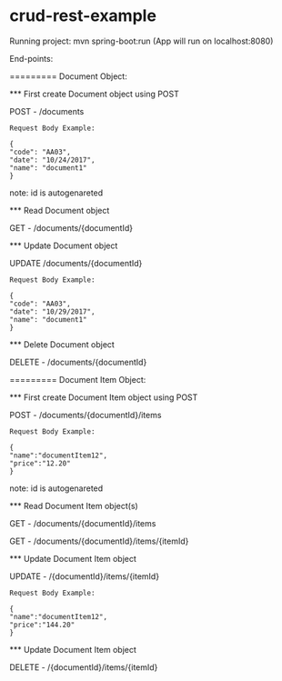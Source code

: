 # crud-rest-example

Running project: mvn spring-boot:run  (App will run on localhost:8080)

End-points:

========= Document Object:

*** First create Document object using POST

POST - /documents 

	Request Body Example: 
	
	{
	"code": "AA03",
	"date": "10/24/2017",
	"name": "document1"
	}
	
note: id is autogenareted
	
*** Read Document object

GET - /documents/{documentId}

*** Update Document object
	
UPDATE /documents/{documentId}

	Request Body Example:
	
	{
	"code": "AA03",
	"date": "10/29/2017",
	"name": "document1"
	} 
	
*** Delete Document object

DELETE - /documents/{documentId}


========= Document Item Object:

*** First create Document Item object using POST

POST - /documents/{documentId}/items

	Request Body Example:
	
	{
	"name":"documentItem12",
	"price":"12.20"
	}
	
note: id is autogenareted

*** Read Document Item object(s)
	
GET - /documents/{documentId}/items

GET - /documents/{documentId}/items/{itemId}

*** Update Document Item object

UPDATE - /{documentId}/items/{itemId}

	Request Body Example:
	
	{
	"name":"documentItem12",
	"price":"144.20"
	}
	
*** Update Document Item object	

DELETE - /{documentId}/items/{itemId}
